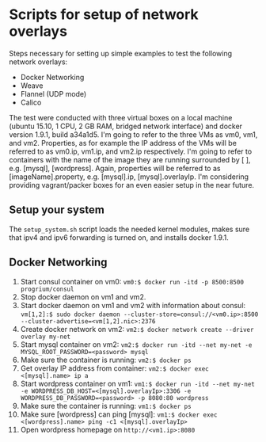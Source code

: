 # Scripts for setup of network overlays

Steps necessary for setting up simple examples to test the following network overlays:
* Docker Networking
* Weave
* Flannel (UDP mode)
* Calico

The test were conducted with three virtual boxes on a local machine (ubuntu 15.10, 1 CPU, 2 GB RAM, bridged network interface) and docker version 1.9.1, build a34a1d5. I'm going to refer to the three VMs as vm0, vm1, and vm2. Properties, as for example the IP address of the VMs will be referred to as vm0.ip, vm1.ip, and vm2.ip respectively. I'm going to refer to containers with the name of the image they are running surrounded by [ ], e.g. [mysql], [wordpress]. Again, properties will be referred to as [imageName].property, e.g. [mysql].ip, [mysql].overlayIp.
I'm considering providing vagrant/packer boxes for an even easier setup in the near future.

## Setup your system
The `setup_system.sh` script loads the needed kernel modules, makes sure that ipv4 and ipv6 forwarding is turned on, and installs docker 1.9.1.

## Docker Networking
1. Start consul container on vm0: `vm0:$ docker run -itd -p 8500:8500 progrium/consul`
2. Stop docker daemon on vm1 and vm2.
3. Start docker daemon on vm1 and vm2 with information about consul: `vm[1,2]:$ sudo docker daemon --cluster-store=consul://<vm0.ip>:8500 --cluster-advertise=<vm[1,2].nic>:2376`
4. Create docker network on vm2: `vm2:$ docker network create --driver overlay my-net`
5. Start mysql container on vm2: `vm2:$ docker run -itd --net my-net -e MYSQL_ROOT_PASSWORD=<password> mysql`
  1. Make sure the container is running: `vm2:$ docker ps`
  2. Get overlay IP address from container: `vm2:$ docker exec <[mysql].name> ip a`
6. Start wordpress container on vm1: `vm1:$ docker run -itd --net my-net -e WORDPRESS_DB_HOST=<[mysql].overlayIp>:3306 -e WORDPRESS_DB_PASSWORD=<password> -p 8080:80 wordpress`
  1. Make sure the container is running: `vm1:$ docker ps`
  2. Make sure [wordpress] can ping [mysql]: `vm1:$ docker exec <[wordpress].name> ping -c1 <[mysql].overlayIp>`
7. Open wordpress homepage on `http://<vm1.ip>:8080`
